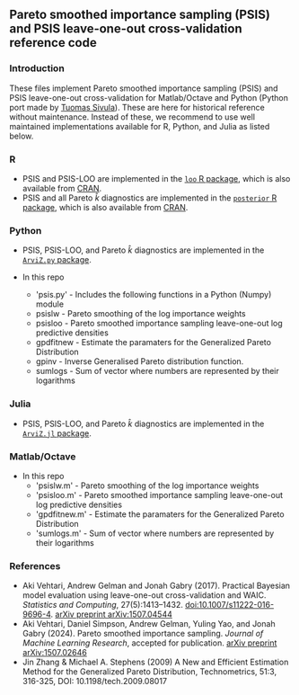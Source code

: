 ## Pareto smoothed importance sampling (PSIS) and PSIS leave-one-out cross-validation reference code

### Introduction

These files implement Pareto smoothed importance sampling (PSIS) and
PSIS leave-one-out cross-validation for Matlab/Octave and Python
(Python port made by [Tuomas Sivula](https://github.com/tsivula)).
These are here for historical reference without maintenance. Instead
of these, we recommend to use well maintained implementations
available for R, Python, and Julia as listed below.

### R

- PSIS and PSIS-LOO are implemented in the [`loo` R package](https://github.com/stan-dev/loo), which is also available from [CRAN](https://cran.r-project.org/package=loo).
- PSIS and all Pareto $\hat{k}$ diagnostics are implemented in the [`posterior` R package](https://github.com/stan-dev/posterior), which is also available from [CRAN](https://cran.r-project.org/package=posterior).

### Python

- PSIS, PSIS-LOO, and Pareto $\hat{k}$ diagnostics are implemented in the [`ArviZ.py` package](https://python.arviz.org/en/stable/).

- In this repo 
    - 'psis.py'  - Includes the following functions in a Python (Numpy) module
     - psislw  - Pareto smoothing of the log importance weights
     - psisloo - Pareto smoothed importance sampling leave-one-out log predictive densities
     - gpdfitnew - Estimate the paramaters for the Generalized Pareto Distribution
     - gpinv - Inverse Generalised Pareto distribution function.
     - sumlogs - Sum of vector where numbers are represented by their logarithms

### Julia

- PSIS, PSIS-LOO, and Pareto $\hat{k}$ diagnostics are implemented in the [`ArviZ.jl` package](https://julia.arviz.org/ArviZ/stable/).

### Matlab/Octave

- In this repo 
    - 'psislw.m'  - Pareto smoothing of the log importance weights
    - 'psisloo.m' - Pareto smoothed importance sampling leave-one-out log predictive densities
    - 'gpdfitnew.m' - Estimate the paramaters for the Generalized Pareto Distribution
    - 'sumlogs.m' - Sum of vector where numbers are represented by their logarithms

### References

- Aki Vehtari, Andrew Gelman and Jonah Gabry (2017). Practical
  Bayesian model evaluation using leave-one-out cross-validation
  and WAIC. *Statistics and Computing*, 27(5):1413–1432. [doi:10.1007/s11222-016-9696-4](http://dx.doi.org/10.1007/s11222-016-9696-4). [arXiv preprint arXiv:1507.04544](http://arxiv.org/abs/1507.04544)
- Aki Vehtari, Daniel Simpson, Andrew Gelman, Yuling Yao, and Jonah Gabry (2024). Pareto smoothed importance sampling. *Journal of Machine Learning Research*, accepted for publication. [arXiv preprint arXiv:1507.02646](https://arxiv.org/abs/arXiv:1507.02646)
- Jin Zhang & Michael A. Stephens (2009) A New and Efficient
  Estimation Method for the Generalized Pareto Distribution,
  Technometrics, 51:3, 316-325, DOI: 10.1198/tech.2009.08017
